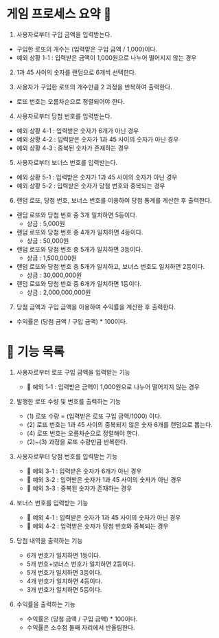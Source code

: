 # 게임 프로세스 요약 📝
1. 사용자로부터 구입 금액을 입력받는다.
- 구입한 로또의 개수는 (입력받은 구입 금액 / 1,000)이다.
- 예외 상황 1-1 : 입력받은 금액이 1,000원으로 나누어 떨어지지 않는 경우


2. 1과 45 사이의 숫자를 랜덤으로 6개씩 선택한다.


3. 사용자가 구입한 로또의 개수만큼 2 과정을 반복하여 출력한다.
- 로또 번호는 오름차순으로 정렬되어야 한다.


4. 사용자로부터 당첨 번호를 입력받는다.
- 예외 상황 4-1 : 입력받은 숫자가 6개가 아닌 경우
- 예외 상황 4-2 : 입력받은 숫자가 1과 45 사이의 숫자가 아닌 경우
- 예외 상황 4-3 : 중복된 숫자가 존재하는 경우


5. 사용자로부터 보너스 번호를 입력받는다.
- 예외 상황 5-1 : 입력받은 숫자가 1과 45 사이의 숫자가 아닌 경우
- 예외 상황 5-2 : 입력받은 숫자가 당첨 번호와 중복되는 경우


6. 랜덤 로또, 당첨 번호, 보너스 번호를 이용하여 당첨 통계를 계산한 후 출력한다.
- 랜덤 로또와 당첨 번호 중 3개 일치하면 5등이다.
  - 상금 : 5,000원
- 랜덤 로또와 당첨 번호 중 4개가 일치하면 4등이다.
  - 상금 : 50,000원
- 랜덤 로또와 당첨 번호 중 5개가 일치하면 3등이다.
  - 상금 : 1,500,000원
- 랜덤 로또와 당첨 번호 충 5개가 일치하고, 보너스 번호도 일치하면 2등이다.
  - 상금 : 30,000,000원
- 랜덤 로또와 당첨 번호 중 6개가 일치하면 1등이다. 
  - 상금 : 2,000,000,000원


7. 당첨 금액과 구입 금액을 이용하여 수익률을 계산한 후 출력한다.
- 수익률은 (당첨 금액 / 구입 금액) * 100이다.


# 🚀 기능 목록

1. 사용자로부터 로또 구입 금액을 입력받는 기능
   - 🚫 예외 1-1 : 입력받은 금액이 1,000원으로 나누어 떨어지지 않는 경우


2. 발행한 로또 수량 및 번호를 출력하는 기능
   - (1) 로또 수량 = (입력받은 로또 구입 금액/1000) 이다.
   - (2) 로또 번호는 1과 45 사이의 중복되지 않은 숫자 6개를 랜덤으로 뽑는다.
   - (4) 로또 번호는 오름차순으로 정렬해야 한다.
   - (2)~(3) 과정을 로또 수량만큼 반복한다.


3. 사용자로부터 당첨 번호를 입력받는 기능
   - 🚫 예외 3-1 : 입력받은 숫자가 6개가 아닌 경우 
   - 🚫 예외 3-2 : 입력받은 숫자가 1과 45 사이의 숫자가 아닌 경우 
   - 🚫 예외 3-3 : 중복된 숫자가 존재하는 경우


4. 보너스 번호를 입력받는 기능
   - 🚫 예외 4-1 : 입력받은 숫자가 1과 45 사이의 숫자가 아닌 경우
   - 🚫 예외 4-2 : 입력받은 숫자가 당첨 번호와 중복되는 경우


5. 당첨 내역을 출력하는 기능
   - 6개 번호가 일치하면 1등이다.
   - 5개 번호+보너스 번호가 일치하면 2등이다.
   - 5개 번호가 일치하면 3등이다.
   - 4개 번호가 일치하면 4등이다.
   - 3개 번호가 일치하면 5등이다.


6. 수익률을 출력하는 기능
   - 수익률은 (당첨 금액 / 구입 금액) * 100이다.
   - 수익률은 소수점 둘째 자리에서 반올림한다.